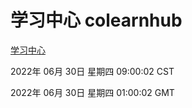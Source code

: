 # 学习中心 colearnhub
[学习中心](http://219.139.198.62:56308/colearnhub/)

2022年 06月 30日 星期四 09:00:02 CST

2022年 06月 30日 星期四 01:00:02 GMT

